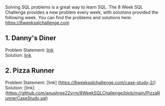 Solving SQL problems is a great way to learn SQL. The 8 Week SQL Challenge provides a new problem every week, with solutions provided the following week. You can find the problems and solutions here: https://8weeksqlchallenge.com


## 1. Danny's Diner
Problem Statement: [link](https://8weeksqlchallenge.com/case-study-1/)
<br> Solution: [link](https://github.com/anushree22vrm/8WeekSQLChallenge/blob/main/DannysDinerCaseStudy.sql)

## 2. Pizza Runner
Problem Statement: [link] (https://8weeksqlchallenge.com/case-study-2/)
<br> Solution:  [link] (https://github.com/anushree22vrm/8WeekSQLChallenge/blob/main/PizzaRunnerCaseStudy.sql)

